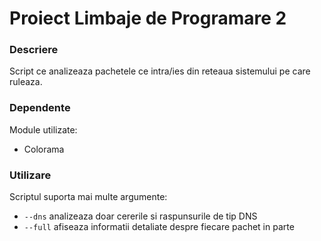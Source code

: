 # Proiect Limbaje de Programare 2

### Descriere

Script ce analizeaza pachetele ce intra/ies din reteaua sistemului pe care ruleaza.

### Dependente

Module utilizate:
 - Colorama

### Utilizare

Scriptul suporta mai multe argumente:
 - `--dns` analizeaza doar cererile si raspunsurile de tip DNS
 - `--full` afiseaza informatii detaliate despre fiecare pachet in parte
